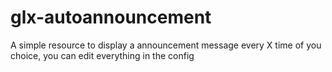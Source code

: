 # glx-autoannouncement
A simple resource to display a announcement message every X time of you choice, you can edit everything in the config
